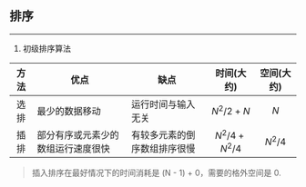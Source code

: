 ## 排序

---

1. 初级排序算法

|方法|优点|缺点|时间(大约)|空间(大约)|
|:--:|--|--|:--:|:--:|
|选排|最少的数据移动|运行时间与输入无关|$N^2/2+N$|$N$|
|插排|部分有序或元素少的数组运行速度很快|有较多元素的倒序数组排序很慢|$N^2/4 + N^2/4$|$N^2/4$|

> 插入排序在最好情况下的时间消耗是 (N - 1) + 0，需要的格外空间是 0.


